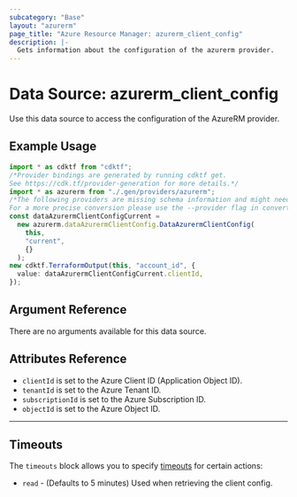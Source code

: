 ```yaml
---
subcategory: "Base"
layout: "azurerm"
page_title: "Azure Resource Manager: azurerm_client_config"
description: |-
  Gets information about the configuration of the azurerm provider.
---
```


# Data Source: azurerm\_client\_config

Use this data source to access the configuration of the AzureRM provider.

## Example Usage

```typescript
import * as cdktf from "cdktf";
/*Provider bindings are generated by running cdktf get.
See https://cdk.tf/provider-generation for more details.*/
import * as azurerm from "./.gen/providers/azurerm";
/*The following providers are missing schema information and might need manual adjustments to synthesize correctly: azurerm.
For a more precise conversion please use the --provider flag in convert.*/
const dataAzurermClientConfigCurrent =
  new azurerm.dataAzurermClientConfig.DataAzurermClientConfig(
    this,
    "current",
    {}
  );
new cdktf.TerraformOutput(this, "account_id", {
  value: dataAzurermClientConfigCurrent.clientId,
});

```

## Argument Reference

There are no arguments available for this data source.

## Attributes Reference

* `clientId` is set to the Azure Client ID (Application Object ID).
* `tenantId` is set to the Azure Tenant ID.
* `subscriptionId` is set to the Azure Subscription ID.
* `objectId` is set to the Azure Object ID.

***

## Timeouts

The `timeouts` block allows you to specify [timeouts](https://www.terraform.io/language/resources/syntax#operation-timeouts) for certain actions:

* `read` - (Defaults to 5 minutes) Used when retrieving the client config.
